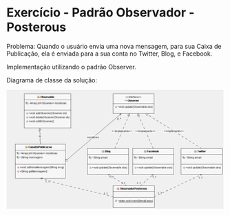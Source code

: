 # Exercício - Padrão Observador - Posterous

Problema: Quando o usuário envia uma nova mensagem, para sua Caixa de Publicação, ela é enviada para a sua conta no Twitter, Blog, e Facebook. 

Implementação utilizando o padrão Observer.

Diagrama de classe da solução: 

![alt tag](https://github.com/GiseliSiqueira/POO2/blob/master/ObservadorPosterous/ObservadorPosterous%20-%20Diagrama%20de%20classes.png)
